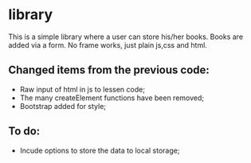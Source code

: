 # library
This is a simple library where a user can store his/her books.
Books are added via a form.
No frame works, just plain js,css and html.

## Changed items from the previous code: 
  * Raw input of html in js to lessen code;
  * The many createElement functions have been removed;
  * Bootstrap added for style;
## To do: 
   * Incude options to store the data to local storage;
   
  
